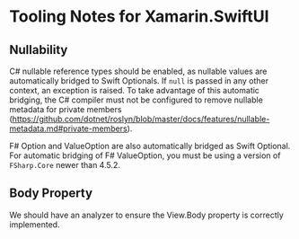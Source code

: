 # Tooling Notes for Xamarin.SwiftUI

## Nullability

C# nullable reference types should be enabled, as nullable values are automatically bridged to Swift Optionals. If `null` is passed in any other context, an exception is raised. To take advantage of this automatic bridging, the C# compiler must not be configured to remove nullable metadata for private members (https://github.com/dotnet/roslyn/blob/master/docs/features/nullable-metadata.md#private-members).

F# Option and ValueOption are also automatically bridged as Swift Optional. For automatic bridging of F# ValueOption, you must be using a version of `FSharp.Core` newer than 4.5.2.

## Body Property

We should have an analyzer to ensure the View.Body property is correctly implemented.
